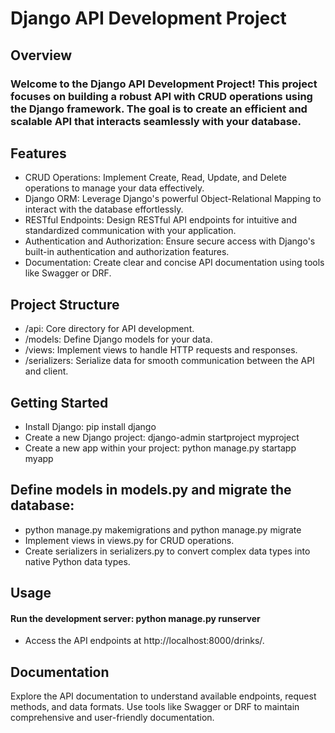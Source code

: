 # Django API Development Project
## Overview
### Welcome to the Django API Development Project! This project focuses on building a robust API with CRUD operations using the Django framework. The goal is to create an efficient and scalable API that interacts seamlessly with your database.

## Features
- CRUD Operations: Implement Create, Read, Update, and Delete operations to manage your data effectively.
- Django ORM: Leverage Django's powerful Object-Relational Mapping to interact with the database effortlessly.
- RESTful Endpoints: Design RESTful API endpoints for intuitive and standardized communication with your application.
- Authentication and Authorization: Ensure secure access with Django's built-in authentication and authorization features.
- Documentation: Create clear and concise API documentation using tools like Swagger or DRF.
## Project Structure
- /api: Core directory for API development.
- /models: Define Django models for your data.
- /views: Implement views to handle HTTP requests and responses.
- /serializers: Serialize data for smooth communication between the API and client.
## Getting Started
- Install Django: pip install django
- Create a new Django project: django-admin startproject myproject
- Create a new app within your project: python manage.py startapp myapp
## Define models in models.py and migrate the database:
- python manage.py makemigrations and python manage.py migrate
- Implement views in views.py for CRUD operations.
 - Create serializers in serializers.py to convert complex data types into native Python data types.
## Usage
#### Run the development server: python manage.py runserver
- Access the API endpoints at http://localhost:8000/drinks/.
## Documentation
Explore the API documentation to understand available endpoints, request methods, and data formats. Use tools like Swagger or DRF to maintain comprehensive and user-friendly documentation.


